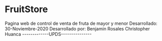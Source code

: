# FruitStore
Pagina web de control de venta de fruta de mayor y menor 
Desarrollado: 30-Noviembre-2020
Desarrollado por:
Benjamin Rosales
Christopher Huanca
-------------UPDS---------------
